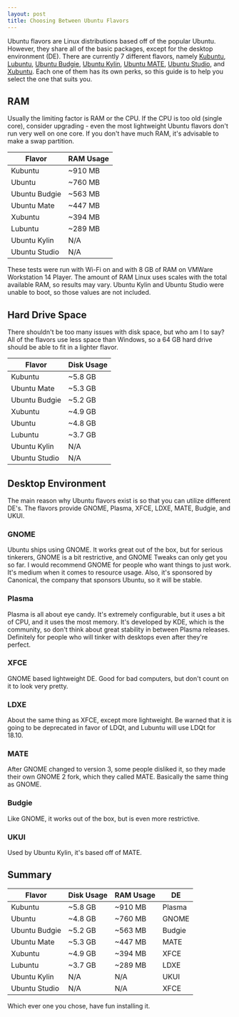```yaml
---
layout: post
title: Choosing Between Ubuntu Flavors
---
```


Ubuntu flavors are Linux distributions based off of the popular Ubuntu.  However, they share all of the basic packages, except for the desktop environment (DE).  There are currently 7 different flavors, namely [Kubuntu](https://kubuntu.org/ "Kubuntu website"), [Lubuntu](https://lubuntu.me/ "Lubuntu website"), [Ubuntu Budgie](https://ubuntubudgie.org/ "Ubuntu Budgie website"), [Ubuntu Kylin](http://www.ubuntukylin.com/index.php?lang=en "Ubuntu Kylin website"), [Ubuntu MATE](https://ubuntu-mate.org/ "Ubuntu MATE website"), [Ubuntu Studio](https://ubuntustudio.org/ "Ubuntu Studio website"), and [Xubuntu](https://xubuntu.org/ "Xubuntu website").  Each one of them has its own perks, so this guide is to help you select the one that suits you.

## RAM

Usually the limiting factor is RAM or the CPU.  If the CPU is too old (single core), consider upgrading - even the most lightweight Ubuntu flavors don't run very well on one core.  If you don't have much RAM, it's advisable to make a swap partition.

| Flavor        | RAM Usage |
|---------------|-----------|
| Kubuntu       |   ~910 MB |
| Ubuntu        |   ~760 MB |
| Ubuntu Budgie |   ~563 MB |
| Ubuntu Mate   |   ~447 MB |
| Xubuntu       |   ~394 MB |
| Lubuntu       |   ~289 MB |
| Ubuntu Kylin  |       N/A |
| Ubuntu Studio |       N/A |

These tests were run with Wi-Fi on and with 8 GB of RAM on VMWare Workstation 14 Player.  The amount of RAM Linux uses scales with the total available RAM, so results may vary.  Ubuntu Kylin and Ubuntu Studio were unable to boot, so those values are not included.

## Hard Drive Space

There shouldn't be too many issues with disk space, but who am I to say?  All of the flavors use less space than Windows, so a 64 GB hard drive should be able to fit in a lighter flavor.

| Flavor        | Disk Usage    |
|---------------|---------------|
| Kubuntu       |       ~5.8 GB |
| Ubuntu Mate   |       ~5.3 GB |
| Ubuntu Budgie |       ~5.2 GB |
| Xubuntu       |       ~4.9 GB |
| Ubuntu        |       ~4.8 GB |
| Lubuntu       |       ~3.7 GB |
| Ubuntu Kylin  |           N/A |
| Ubuntu Studio |           N/A |

## Desktop Environment

The main reason why Ubuntu flavors exist is so that you can utilize different DE's.  The flavors provide GNOME, Plasma, XFCE, LDXE, MATE, Budgie, and UKUI.

### GNOME

Ubuntu ships using GNOME.  It works great out of the box, but for serious tinkerers, GNOME is a bit restrictive, and GNOME Tweaks can only get you so far.  I would recommend GNOME for people who want things to just work.  It's medium when it comes to resource usage.  Also, it's sponsored by Canonical, the company that sponsors Ubuntu, so it will be stable.

### Plasma

Plasma is all about eye candy.  It's extremely configurable, but it uses a bit of CPU, and it uses the most memory.  It's developed by KDE, which is the community, so don't think about great stability in between Plasma releases.  Definitely for people who will tinker with desktops even after they're perfect.

### XFCE

GNOME based lightweight DE.  Good for bad computers, but don't count on it to look very pretty.

### LDXE

About the same thing as XFCE, except more lightweight.  Be warned that it is going to be deprecated in favor of LDQt, and Lubuntu will use LDQt for 18.10.

### MATE

After GNOME changed to version 3, some people disliked it, so they made their own GNOME 2 fork, which they called MATE.  Basically the same thing as GNOME.

### Budgie

Like GNOME, it works out of the box, but is even more restrictive.

### UKUI

Used by Ubuntu Kylin, it's based off of MATE.

## Summary

| Flavor        | Disk Usage | RAM Usage |     DE |
|---------------|------------|-----------|--------|
| Kubuntu       |  ~5.8 GB   |  ~910 MB  | Plasma |
| Ubuntu        |  ~4.8 GB   |  ~760 MB  |  GNOME |
| Ubuntu Budgie |  ~5.2 GB   |  ~563 MB  | Budgie |
| Ubuntu Mate   |  ~5.3 GB   |  ~447 MB  |   MATE |
| Xubuntu       |  ~4.9 GB   |  ~394 MB  |   XFCE |
| Lubuntu       |  ~3.7 GB   |  ~289 MB  |   LDXE |
| Ubuntu Kylin  |    N/A     |    N/A    |   UKUI |
| Ubuntu Studio |    N/A     |    N/A    |   XFCE |

Which ever one you chose, have fun installing it.
